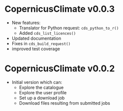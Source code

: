 # CopernicusClimate v0.0.3

* New features:
  * Translator for Python request: `cds_python_to_r()`
  * Added `cds_list_licences()`
* Updated documentation
* Fixes in `cds_build_request()`
* improved test coverage

# CopernicusClimate v0.0.2

* Initial version which can:
  * Explore the catalogue
  * Explore the user profile
  * Set up a download job
  * Download files resulting from submitted jobs
